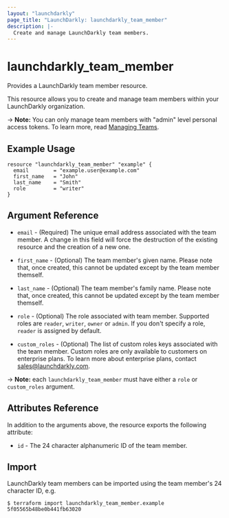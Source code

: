 ```yaml
---
layout: "launchdarkly"
page_title: "LaunchDarkly: launchdarkly_team_member"
description: |-
  Create and manage LaunchDarkly team members.
---
```


# launchdarkly_team_member

Provides a LaunchDarkly team member resource.

This resource allows you to create and manage team members within your LaunchDarkly organization.

-> **Note:** You can only manage team members with "admin" level personal access tokens. To learn more, read [Managing Teams](https://docs.launchdarkly.com/docs/teams).

## Example Usage

```hcl
resource "launchdarkly_team_member" "example" {
  email        = "example.user@example.com"
  first_name   = "John"
  last_name    = "Smith"
  role         = "writer"
}
```

## Argument Reference

- `email` - (Required) The unique email address associated with the team member. A change in this field will force the destruction of the existing resource and the creation of a new one.

- `first_name` - (Optional) The team member's given name. Please note that, once created, this cannot be updated except by the team member themself.

- `last_name` - (Optional) The team member's family name. Please note that, once created, this cannot be updated except by the team member themself.

- `role` - (Optional) The role associated with team member. Supported roles are `reader`, `writer`, `owner` or `admin`. If you don't specify a role, `reader` is assigned by default.

- `custom_roles` - (Optional) The list of custom roles keys associated with the team member. Custom roles are only available to customers on enterprise plans. To learn more about enterprise plans, contact sales@launchdarkly.com.

-> **Note:** each `launchdarkly_team_member` must have either a `role` or `custom_roles` argument.

## Attributes Reference

In addition to the arguments above, the resource exports the following attribute:

- `id` - The 24 character alphanumeric ID of the team member.

## Import

LaunchDarkly team members can be imported using the team member's 24 character ID, e.g.

```
$ terraform import launchdarkly_team_member.example 5f05565b48be0b441fb63020
```
